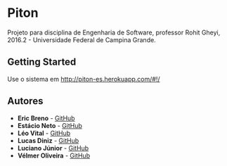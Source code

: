 # Piton

Projeto para disciplina de Engenharia de Software, professor Rohit Gheyi, 2016.2 - Universidade Federal de Campina Grande.

## Getting Started

Use o sistema em
http://piton-es.herokuapp.com/#!/

## Autores

* **Eric Breno** - [GitHub](https://github.com/PurpleBooth)
* **Estácio Neto** - [GitHub](https://github.com/estacioneto)
* **Léo Vital** - [GitHub](https://github.com/Leulz)
* **Lucas Diniz** - [GitHub](https://github.com/lucasdiniz)
* **Luciano Júnior** - [GitHub](https://github.com/luciannojunior)
* **Vélmer Oliveira** - [GitHub](https://github.com/Velmer)
